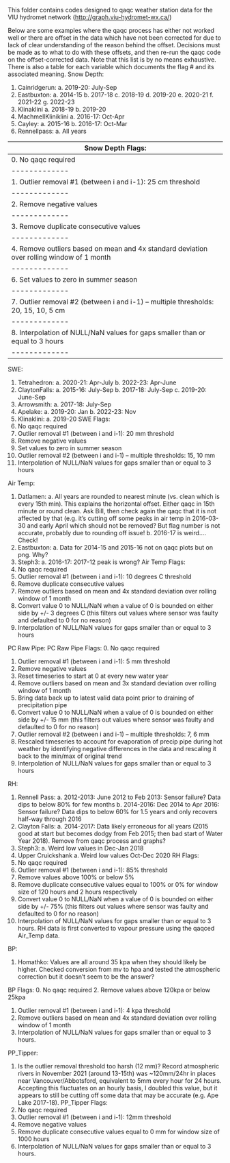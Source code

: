 This folder contains codes designed to qaqc weather station data for the VIU hydromet network (http://graph.viu-hydromet-wx.ca/)


Below are some examples where the qaqc process has either not worked well or there are offset in the data which have not been corrected for due to lack of clear understanding of the reason behind the offset. Decisions must be made as to what to do with these offsets, and then re-run the qaqc code on the offset-corrected data. Note that this list is by no means exhaustive. There is also a table for each variable which documents the flag # and its associated meaning. 
Snow Depth:
1.	Cainridgerun:
a.	2019-20: July-Sep
2.	Eastbuxton:
a.	2014-15
b.	2017-18
c.	2018-19
d.	2019-20
e.	2020-21
f.	2021-22
g.	2022-23
3.	Klinaklini
a.	2018-19
b.	2019-20
4.	MachmellKliniklini
a.	2016-17: Oct-Apr
5.	Cayley:
a.	2015-16
b.	2016-17: Oct-Mar
6.	Rennellpass:
a.	All years

| Snow Depth Flags: | 
| ------------- |
| 0.	No qaqc required |
| ------------- |
| 1.	Outlier removal #1 (between i and i-1): 25 cm threshold |
| ------------- |
| 2.	Remove negative values  |
| ------------- |
| 3.	Remove duplicate consecutive values |
| ------------- |
| 4.	Remove outliers based on mean and 4x standard deviation over rolling window of 1 month |
| ------------- |
| 6.	Set values to zero in summer season |
| ------------- |
| 7.	Outlier removal #2 (between i and i-1) – multiple thresholds: 20, 15, 10, 5 cm |
| ------------- |
| 8.	Interpolation of NULL/NaN values for gaps smaller than or equal to 3 hours |
| ------------- |

SWE:
1.	Tetrahedron:
a.	2020-21: Apr-July
b.	2022-23: Apr-June
2.	ClaytonFalls:
a.	2015-16: July-Sep
b.	2017-18: July-Sep
c.	2019-20: June-Sep
3.	Arrowsmith:
a.	2017-18: July-Sep
4.	Apelake:
a.	2019-20: Jan
b.	2022-23: Nov
5.	Klinaklini:
a.	2019-20
SWE Flags: 
0.	No qaqc required
1.	Outlier removal #1 (between i and i-1): 20 mm threshold
2.	Remove negative values 
6.	Set values to zero in summer season
7.	Outlier removal #2 (between i and i-1) – multiple thresholds: 15, 10 mm
8.	Interpolation of NULL/NaN values for gaps smaller than or equal to 3 hours

Air Temp:
1.	Datlamen:
a.	All years are rounded to nearest minute (vs. clean which is every 15th min). This explains the horizontal offset. Either qaqc in 15th minute or round clean. Ask Bill, then check again the qaqc that it is not affected by that (e.g. it’s cutting off some peaks in air temp in 2016-03-30 and early April which should not be removed? But flag number is not accurate, probably due to rounding off issue!
b.	2016-17 is weird…. Check!
2.	Eastbuxton:
a.	Data for 2014-15 and 2015-16 not on qaqc plots but on png. Why?
3.	Steph3:
a.	2016-17: 2017-12 peak is wrong?
Air Temp Flags: 
0.	No qaqc required
1.	Outlier removal #1 (between i and i-1): 10 degrees C threshold
3.	Remove duplicate consecutive values
4.	Remove outliers based on mean and 4x standard deviation over rolling window of 1 month
6.	Convert value 0 to NULL/NaN when a value of 0 is bounded on either side by +/- 3 degrees C (this filters out values where sensor was faulty and defaulted to 0 for no reason)
8.	Interpolation of NULL/NaN values for gaps smaller than or equal to 3 hours

PC Raw Pipe:
PC Raw Pipe Flags: 
0.	No qaqc required
1.	Outlier removal #1 (between i and i-1): 5 mm threshold
2.	Remove negative values 
3.	Reset timeseries to start at 0 at every new water year
4.	Remove outliers based on mean and 3x standard deviation over rolling window of 1 month
5.	Bring data back up to latest valid data point prior to draining of precipitation pipe
6.	Convert value 0 to NULL/NaN when a value of 0 is bounded on either side by +/- 15 mm (this filters out values where sensor was faulty and defaulted to 0 for no reason)
7.	Outlier removal #2 (between i and i-1) – multiple thresholds: 7, 6 mm
9.	Rescaled timeseries to account for evaporation of precip pipe during hot weather by identifying negative differences in the data and rescaling it back to the min/max of original trend
8.	Interpolation of NULL/NaN values for gaps smaller than or equal to 3 hours

RH:
1.	Rennell Pass:
a.	2012-2013: June 2012 to Feb 2013: Sensor failure? Data dips to below 80% for few months
b.	2014-2016: Dec 2014 to Apr 2016: Sensor failure? Data dips to below 60% for 1.5 years and only recovers half-way through 2016 
2.	Clayton Falls:
a.	2014-2017: Data likely erroneous for all years (2015 good at start but becomes dodgy from Feb 2015; then bad start of Water Year 2018). Remove from qaqc process and graphs?
3.	Steph3:
a.	Weird low values in Dec-Jan 2018
4.	Upper Cruickshank
a.	Weird low values Oct-Dec 2020
RH Flags: 
0.	No qaqc required
1.	Outlier removal #1 (between i and i-1): 85% threshold
2.	Remove values above 100% or below 5% 
3.	Remove duplicate consecutive values equal to 100% or 0% for window size of 120 hours and 2 hours respectively
6.	Convert value 0 to NULL/NaN when a value of 0 is bounded on either side by +/- 75% (this filters out values where sensor was faulty and defaulted to 0 for no reason)
8.	Interpolation of NULL/NaN values for gaps smaller than or equal to 3 hours. RH data is first converted to vapour pressure using the qaqced Air_Temp data.

BP:
1.	Homathko: Values are all around 35 kpa when they should likely be higher. Checked conversion from mv to hpa and tested the atmospheric correction but it doesn’t seem to be the answer? 

BP Flags: 
0.	No qaqc required
2.	Remove values above 120kpa or below 25kpa 
1.	Outlier removal #1 (between i and i-1): 4 kpa threshold
4.	Remove outliers based on mean and 4x standard deviation over rolling window of 1 month
8.	Interpolation of NULL/NaN values for gaps smaller than or equal to 3 hours. 

PP_Tipper:
1.	Is the outlier removal threshold too harsh (12 mm)? Record atmospheric rivers in November 2021 (around 13-15th) was ~120mm/24hr in places near Vancouver/Abbotsford, equivalent to 5mm every hour for 24 hours. Accepting this fluctuates on an hourly basis, I doubled this value, but it appears to still be cutting off some data that may be accurate (e.g. Ape Lake 2017-18).
PP_Tipper Flags: 
0.	No qaqc required
1.	Outlier removal #1 (between i and i-1): 12mm threshold
2.	Remove negative values 
3.	Remove duplicate consecutive values equal to 0 mm for window size of 1000 hours
8.	Interpolation of NULL/NaN values for gaps smaller than or equal to 3 hours. 



